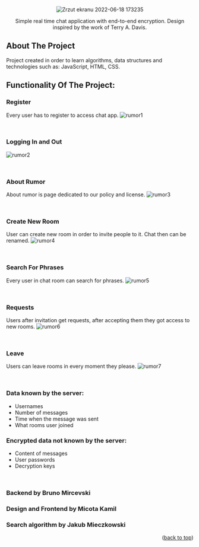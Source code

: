 <div id="top"></div>

<!-- PROJECT LOGO -->
<br />
<div align="center">
  
  ![Zrzut ekranu 2022-06-18 173235](https://user-images.githubusercontent.com/85360923/174445845-9494a685-987c-4823-aa9b-f16643f0c616.png)
  
  <p align="center">
    Simple real time chat application with end-to-end encryption.
    Design inspired by the work of Terry A. Davis.
    <br />
  </p>
</div>

<!-- ABOUT THE PROJECT -->
## About The Project

Project created in order to learn algorithms, data structures and technologies such as: JavaScript, HTML, CSS. 

## Functionality Of The Project:

### Register
Every user has to register to access chat app.
![rumor1](https://user-images.githubusercontent.com/85360923/174446646-912d8502-835d-4747-8b7a-cd162977c79f.gif)

<br />

### Logging In and Out
![rumor2](https://user-images.githubusercontent.com/85360923/174446792-956fa509-a3fa-4fd3-9157-e2ce2771c5dd.gif)

<br />

### About Rumor
About rumor is page dedicated to our policy and license.
![rumor3](https://user-images.githubusercontent.com/85360923/174447017-c3a6b686-f6a1-4038-b9ad-2ecc9f0fd6e1.gif)

<br />

### Create New Room
User can create new room in order to invite people to it. Chat then can be renamed.
![rumor4](https://user-images.githubusercontent.com/85360923/174448536-a27ff282-247f-473f-9d0b-8bba74ed3172.gif)

<br />

### Search For Phrases
Every user in chat room can search for phrases.
![rumor5](https://user-images.githubusercontent.com/85360923/174448625-9e092829-bea1-4318-93a4-cc6842dc562e.gif)

<br />

### Requests
Users after invitation get requests, after accepting them they got access to new rooms.
![rumor6](https://user-images.githubusercontent.com/85360923/174448865-db926efa-3ef1-49a3-ae03-c9982e82851f.gif)

<br />

### Leave
Users can leave rooms in every moment they please.
![rumor7](https://user-images.githubusercontent.com/85360923/174449002-3c2ca730-ab0b-4aa8-88e5-a29afb8df2ed.gif)

<br />

### Data known by the server: 
<ul>
<li>Usernames</li>
<li>Number of messages</li>
<li>Time when the message was sent</li>
<li>What rooms user joined</li>
</ul>

### Encrypted data not known by the server: 
<ul>
<li>Content of messages</li>
<li>User passwords</li>
<li>Decryption keys</li>
</ul>

<br />

### Backend by Bruno Mircevski
### Design and Frontend by Micota Kamil
### Search algorithm by Jakub Mieczkowski

<p align="right">(<a href="#top">back to top</a>)</p>

